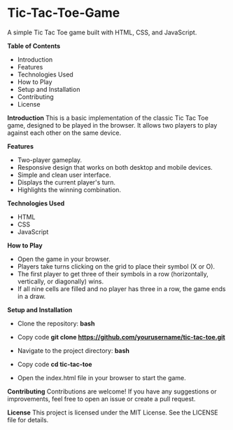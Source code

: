 # Tic-Tac-Toe-Game

A simple Tic Tac Toe game built with HTML, CSS, and JavaScript.

**Table of Contents**
* Introduction
* Features
* Technologies Used
* How to Play
* Setup and Installation
* Contributing
* License


**Introduction**
This is a basic implementation of the classic Tic Tac Toe game, designed to be played in the browser. It allows two players to play against each other on the same device.

**Features**
- Two-player gameplay.
- Responsive design that works on both desktop and mobile devices.
- Simple and clean user interface.
- Displays the current player's turn.
- Highlights the winning combination.

**Technologies Used**
- HTML
- CSS
- JavaScript
  
**How to Play**
- Open the game in your browser.
- Players take turns clicking on the grid to place their symbol (X or O).
- The first player to get three of their symbols in a row (horizontally, vertically, or diagonally) wins.
- If all nine cells are filled and no player has three in a row, the game ends in a draw.


**Setup and Installation**
- Clone the repository:
**bash**

- Copy code
**git clone https://github.com/yourusername/tic-tac-toe.git**

- Navigate to the project directory:
**bash**

- Copy code
**cd tic-tac-toe**

- Open the index.html file in your browser to start the game.


**Contributing**
Contributions are welcome! If you have any suggestions or improvements, feel free to open an issue or create a pull request.

**License**
This project is licensed under the MIT License. See the LICENSE file for details.

